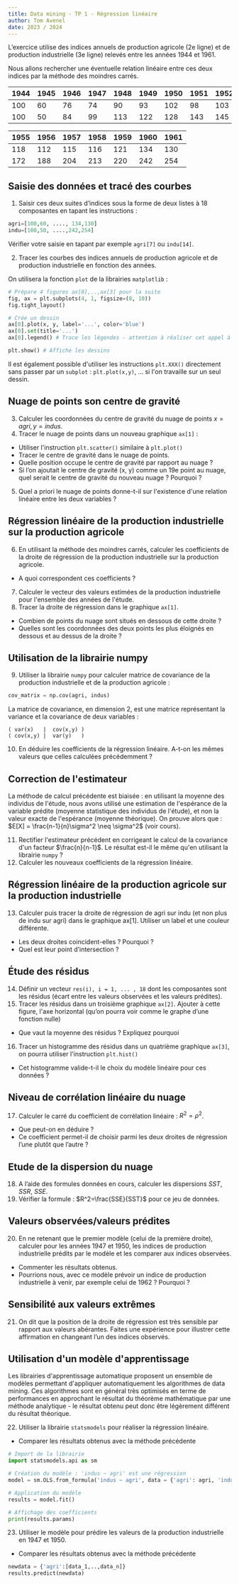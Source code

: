 ```yaml
---
title: Data mining - TP 1 - Régression linéaire
author: Tom Avenel
date: 2023 / 2024
---
```


L’exercice utilise des indices annuels de production agricole (2e ligne) et de production industrielle (3e ligne) relevés entre les années 1944 et 1961.

Nous allons rechercher une éventuelle relation linéaire entre ces deux indices par la méthode des moindres carrés.

|1944|1945|1946|1947|1948|1949|1950|1951|1952|1953|1954|
|----|----|----|----|----|----|----|----|----|----|----|
|100 |60  |76  |74  |90  |93  |102 |98  |103 |110 |117 |
|100 |50  |84  |99  |113 |122 |128 |143 |145 |146 |159 |

|1955|1956|1957|1958|1959|1960|1961|
|----|----|----|----|----|----|----|
|118 |112 |115 |116 |121 |134 |130 |
|172 |188 |204 |213 |220 |242 |254 |

## Saisie des données et tracé des courbes

1. Saisir ces deux suites d’indices sous la forme de deux listes à 18 composantes en tapant les instructions :

```python
agri=[100,60, ...., 134,130]
indu=[100,50, ....,242,254]
```

Vérifier votre saisie en tapant par exemple `agri[7]` ou `indu[14]`.

2. Tracer les courbes des indices annuels de production agricole et de production industrielle en fonction des années.

On utilisera la fonction `plot` de la librairies `matplotlib` :

```python
# Prépare 4 figures ax[0],..,ax[3] pour la suite
fig, ax = plt.subplots(4, 1, figsize=(8, 10)) 
fig.tight_layout()

# Crée un dessin
ax[0].plot(x, y, label='...', color='blue')
ax[0].set(title='...')
ax[0].legend() # Trace les légendes - attention à réaliser cet appel à la fin

plt.show() # Affiche les dessins
```

Il est également possible d'utiliser les instructions `plt.XXX()` directement sans passer par un `subplot` : `plt.plot(x,y)`, ... si l'on travaille sur un seul dessin.

## Nuage de points son centre de gravité

3. Calculer les coordonnées du centre de gravité du nuage de points ${x=agri, y=indus}$.
4. Tracer le nuage de points dans un nouveau graphique `ax[1]` :
  - Utiliser l'instruction `plt.scatter()` similaire à `plt.plot()`
  - Tracer le centre de gravité dans le nuage de points.
  - Quelle position occupe le centre de gravité par rapport au nuage ?
  - Si l’on ajoutait le centre de gravité (x, y) comme un 19e point au nuage, quel serait le centre de gravité du nouveau nuage ? Pourquoi ?
5. Quel a priori le nuage de points donne-t-il sur l'existence d'une relation linéaire entre les deux variables ?

## Régression linéaire de la production industrielle sur la production agricole

6. En utilisant la méthode des moindres carrés, calculer les coefficients de la droite de régression de la production industrielle sur la production agricole.
  - A quoi correspondent ces coefficients ?
7. Calculer le vecteur des valeurs estimées de la production industrielle pour l'ensemble des années de l'étude.
8. Tracer la droite de régression dans le graphique `ax[1]`.
  - Combien de points du nuage sont situés en dessous de cette droite ?
  - Quelles sont les coordonnées des deux points les plus éloignés en dessous et au dessus de la droite ?

## Utilisation de la librairie numpy

9. Utiliser la librairie `numpy` pour calculer matrice de covariance de la production industrielle et de la production agricole :

```python
cov_matrix = np.cov(agri, indus)
```

La matrice de covariance, en dimension 2, est une matrice représentant la variance et la covariance de deux variables :

```
( var(x)   |  cov(x,y) )
( cov(x,y) |  var(y)   )
```

10. En déduire les coefficients de la régression linéaire. A-t-on les mêmes valeurs que celles calculées précédemment ?

## Correction de l'estimateur

La méthode de calcul précédente est biaisée : en utilisant la moyenne des individus de l'étude, nous avons utilisé une estimation de l'espérance de la variable prédite (moyenne statistique des individus de l'étude), et non la valeur exacte de l'espérance (moyenne théorique). On prouve alors que : $E[X] = \frac{n-1}{n}\sigma^2 \neq \sigma^2$ (voir cours).

11. Rectifier l'estimateur précédent en corrigeant le calcul de la covariance d'un facteur $\frac{n}{n-1}$. Le résultat est-il le même qu'en utilisant la librairie `numpy` ?
12. Calculer les nouveaux coefficients de la régression linéaire.

## Régression linéaire de la production agricole sur la production industrielle

13. Calculer puis tracer la droite de régression de agri sur indu (et non plus de indu sur agri) dans le graphique ax[1]. Utiliser un label et une couleur différente.
  - Les deux droites coincident-elles ? Pourquoi ?
  - Quel est leur point d’intersection ?

## Étude des résidus

14. Définir un vecteur `res(i), i = 1, ... , 18` dont les composantes sont les résidus (écart entre les valeurs observées et les valeurs prédites).
15. Tracer les résidus dans un troisième graphique `ax[2]`. Ajouter à cette figure, l'axe horizontal (qu’on pourra voir comme le graphe d’une fonction nulle)
  - Que vaut la moyenne des résidus ? Expliquez pourquoi
16. Tracer un histogramme des résidus dans un quatrième graphique `ax[3]`, on pourra utiliser l'instruction `plt.hist()`
  - Cet histogramme valide-t-il le choix du modèle linéaire pour ces données ?

## Niveau de corrélation linéaire du nuage

17. Calculer le carré du coefficient de corrélation linéaire : $R^2 = \rho^2$.
  - Que peut-on en déduire ?
  - Ce coefficient permet-il de choisir parmi les deux droites de régression l’une plutôt que l’autre ?

## Etude de la dispersion du nuage

18. A l’aide des formules données en cours, calculer les dispersions _SST_, _SSR_, _SSE_.
19. Vérifier la formule : $R^2=\frac{SSE}{SST}$ pour ce jeu de données.

## Valeurs observées/valeurs prédites

20. En ne retenant que le premier modèle (celui de la première droite), calculer pour les années 1947 et 1950, les indices de production industrielle prédits par le modèle et les comparer aux indices observées.
  - Commenter les résultats obtenus.
  - Pourrions nous, avec ce modèle prévoir un indice de production industrielle à venir, par exemple celui de 1962 ? Pourquoi ?

## Sensibilité aux valeurs extrêmes

21. On dit que la position de la droite de régression est très sensible par rapport aux valeurs abérantes. Faites une expérience pour illustrer cette affirmation en changeant l’un des indices observés.

## Utilisation d'un modèle d'apprentissage

Les librairies d'apprentissage automatique proposent un ensemble de modèles permettant d'appliquer automatiquement les algorithmes de data mining. Ces algorithmes sont en général très optimisés en terme de performances en approchant le résultat du théorème mathématique par une méthode analytique - le résultat obtenu peut donc être légèrement différent du résultat théorique.

22. Utiliser la librairie `statsmodels` pour réaliser la régression linéaire.
  - Comparer les résultats obtenus avec la méthode précédente

```python
# Import de la librairie
import statsmodels.api as sm

# Création du modèle : 'indus ~ agri' est une régression
model = sm.OLS.from_formula('indus ~ agri', data = {'agri': agri, 'indus': indus})

# Application du modèle
results = model.fit()

# Affichage des coefficients
print(results.params)
```

23. Utiliser le modèle pour prédire les valeurs de la production industrielle en 1947 et 1950.
  - Comparer les résultats obtenus avec la méthode précédente

```python
newdata = {'agri':[data_1,..,data_n]}
results.predict(newdata)
```

